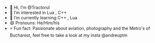 - 👋 Hi, I’m @Tractorul
- 👀 I’m interested in Lua , C++
- 🌱 I’m currently learning C++ , Lua
- 😄 Pronouns: He/Him/his
- ⚡ Fun fact: Passionate about aviation, photography and the Metro's of Bucharest, feel free to take  a look at my insta @andreuptm

<!---
Tractorul/Tractorul is a ✨ special ✨ repository because its `README.md` (this file) appears on your GitHub profile.
You can click the Preview link to take a look at your changes.
--->
